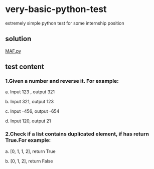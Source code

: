 # very-basic-python-test
extremely simple python test for some internship position

## solution

[MAF.py](https://github.com/2jacobtan/very-basic-python-test/blob/master/MAF.py)

## test content

### 1.Given a number and reverse it. For example:

a. Input 123 , output 321

b. Input 321, output 123

c. Input -456, output -654

d. Input 120, output 21


### 2.Check if a list contains duplicated element, if has return True.For example:

a. [0, 1, 1, 2], return True

b. [0, 1, 2], return False
